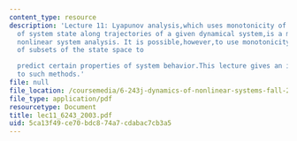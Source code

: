 ```yaml
---
content_type: resource
description: 'Lecture 11: Lyapunov analysis,which uses monotonicity of a given function
  of system state along trajectories of a given dynamical system,is a major tool of
  nonlinear system analysis. It is possible,however,to use monotonicity of volumes
  of subsets of the state space to

  predict certain properties of system behavior.This lecture gives an introduction
  to such methods.'
file: null
file_location: /coursemedia/6-243j-dynamics-of-nonlinear-systems-fall-2003/5ca13f49ce70bdc874a7cdabac7cb3a5_lec11_6243_2003.pdf
file_type: application/pdf
resourcetype: Document
title: lec11_6243_2003.pdf
uid: 5ca13f49-ce70-bdc8-74a7-cdabac7cb3a5
---
```

